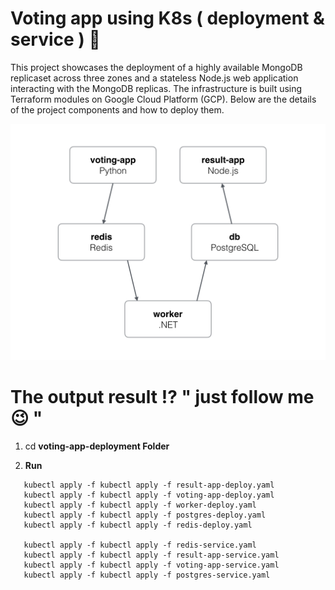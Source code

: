 # Voting app using K8s ( deployment & service ) 🎯

This project showcases the deployment of a highly available MongoDB replicaset across three zones and a stateless Node.js web application interacting with the MongoDB replicas. The infrastructure is built using Terraform modules on Google Cloud Platform (GCP). Below are the details of the project components and how to deploy them.

![Alt text](architecture.png)

# The output result   ⁉️ " just follow me 😉 "


1. cd  **voting-app-deployment Folder**

2. **Run**


```
   kubectl apply -f kubectl apply -f result-app-deploy.yaml
   kubectl apply -f kubectl apply -f voting-app-deploy.yaml
   kubectl apply -f kubectl apply -f worker-deploy.yaml
   kubectl apply -f kubectl apply -f postgres-deploy.yaml
   kubectl apply -f kubectl apply -f redis-deploy.yaml

   kubectl apply -f kubectl apply -f redis-service.yaml
   kubectl apply -f kubectl apply -f result-app-service.yaml
   kubectl apply -f kubectl apply -f voting-app-service.yaml
   kubectl apply -f kubectl apply -f postgres-service.yaml
```